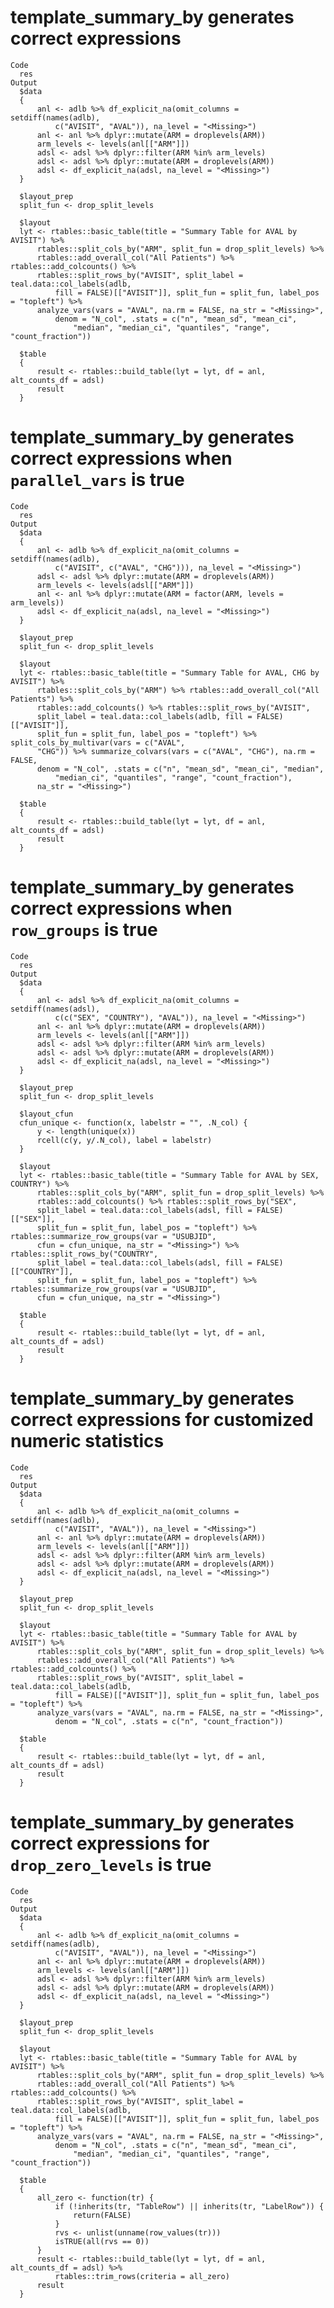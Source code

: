 # template_summary_by generates correct expressions

    Code
      res
    Output
      $data
      {
          anl <- adlb %>% df_explicit_na(omit_columns = setdiff(names(adlb), 
              c("AVISIT", "AVAL")), na_level = "<Missing>")
          anl <- anl %>% dplyr::mutate(ARM = droplevels(ARM))
          arm_levels <- levels(anl[["ARM"]])
          adsl <- adsl %>% dplyr::filter(ARM %in% arm_levels)
          adsl <- adsl %>% dplyr::mutate(ARM = droplevels(ARM))
          adsl <- df_explicit_na(adsl, na_level = "<Missing>")
      }
      
      $layout_prep
      split_fun <- drop_split_levels
      
      $layout
      lyt <- rtables::basic_table(title = "Summary Table for AVAL by AVISIT") %>% 
          rtables::split_cols_by("ARM", split_fun = drop_split_levels) %>% 
          rtables::add_overall_col("All Patients") %>% rtables::add_colcounts() %>% 
          rtables::split_rows_by("AVISIT", split_label = teal.data::col_labels(adlb, 
              fill = FALSE)[["AVISIT"]], split_fun = split_fun, label_pos = "topleft") %>% 
          analyze_vars(vars = "AVAL", na.rm = FALSE, na_str = "<Missing>", 
              denom = "N_col", .stats = c("n", "mean_sd", "mean_ci", 
                  "median", "median_ci", "quantiles", "range", "count_fraction"))
      
      $table
      {
          result <- rtables::build_table(lyt = lyt, df = anl, alt_counts_df = adsl)
          result
      }
      

# template_summary_by generates correct expressions when `parallel_vars` is true

    Code
      res
    Output
      $data
      {
          anl <- adlb %>% df_explicit_na(omit_columns = setdiff(names(adlb), 
              c("AVISIT", c("AVAL", "CHG"))), na_level = "<Missing>")
          adsl <- adsl %>% dplyr::mutate(ARM = droplevels(ARM))
          arm_levels <- levels(adsl[["ARM"]])
          anl <- anl %>% dplyr::mutate(ARM = factor(ARM, levels = arm_levels))
          adsl <- df_explicit_na(adsl, na_level = "<Missing>")
      }
      
      $layout_prep
      split_fun <- drop_split_levels
      
      $layout
      lyt <- rtables::basic_table(title = "Summary Table for AVAL, CHG by AVISIT") %>% 
          rtables::split_cols_by("ARM") %>% rtables::add_overall_col("All Patients") %>% 
          rtables::add_colcounts() %>% rtables::split_rows_by("AVISIT", 
          split_label = teal.data::col_labels(adlb, fill = FALSE)[["AVISIT"]], 
          split_fun = split_fun, label_pos = "topleft") %>% split_cols_by_multivar(vars = c("AVAL", 
          "CHG")) %>% summarize_colvars(vars = c("AVAL", "CHG"), na.rm = FALSE, 
          denom = "N_col", .stats = c("n", "mean_sd", "mean_ci", "median", 
              "median_ci", "quantiles", "range", "count_fraction"), 
          na_str = "<Missing>")
      
      $table
      {
          result <- rtables::build_table(lyt = lyt, df = anl, alt_counts_df = adsl)
          result
      }
      

# template_summary_by generates correct expressions when `row_groups` is true

    Code
      res
    Output
      $data
      {
          anl <- adsl %>% df_explicit_na(omit_columns = setdiff(names(adsl), 
              c(c("SEX", "COUNTRY"), "AVAL")), na_level = "<Missing>")
          anl <- anl %>% dplyr::mutate(ARM = droplevels(ARM))
          arm_levels <- levels(anl[["ARM"]])
          adsl <- adsl %>% dplyr::filter(ARM %in% arm_levels)
          adsl <- adsl %>% dplyr::mutate(ARM = droplevels(ARM))
          adsl <- df_explicit_na(adsl, na_level = "<Missing>")
      }
      
      $layout_prep
      split_fun <- drop_split_levels
      
      $layout_cfun
      cfun_unique <- function(x, labelstr = "", .N_col) {
          y <- length(unique(x))
          rcell(c(y, y/.N_col), label = labelstr)
      }
      
      $layout
      lyt <- rtables::basic_table(title = "Summary Table for AVAL by SEX, COUNTRY") %>% 
          rtables::split_cols_by("ARM", split_fun = drop_split_levels) %>% 
          rtables::add_colcounts() %>% rtables::split_rows_by("SEX", 
          split_label = teal.data::col_labels(adsl, fill = FALSE)[["SEX"]], 
          split_fun = split_fun, label_pos = "topleft") %>% rtables::summarize_row_groups(var = "USUBJID", 
          cfun = cfun_unique, na_str = "<Missing>") %>% rtables::split_rows_by("COUNTRY", 
          split_label = teal.data::col_labels(adsl, fill = FALSE)[["COUNTRY"]], 
          split_fun = split_fun, label_pos = "topleft") %>% rtables::summarize_row_groups(var = "USUBJID", 
          cfun = cfun_unique, na_str = "<Missing>")
      
      $table
      {
          result <- rtables::build_table(lyt = lyt, df = anl, alt_counts_df = adsl)
          result
      }
      

# template_summary_by generates correct expressions for customized numeric statistics

    Code
      res
    Output
      $data
      {
          anl <- adlb %>% df_explicit_na(omit_columns = setdiff(names(adlb), 
              c("AVISIT", "AVAL")), na_level = "<Missing>")
          anl <- anl %>% dplyr::mutate(ARM = droplevels(ARM))
          arm_levels <- levels(anl[["ARM"]])
          adsl <- adsl %>% dplyr::filter(ARM %in% arm_levels)
          adsl <- adsl %>% dplyr::mutate(ARM = droplevels(ARM))
          adsl <- df_explicit_na(adsl, na_level = "<Missing>")
      }
      
      $layout_prep
      split_fun <- drop_split_levels
      
      $layout
      lyt <- rtables::basic_table(title = "Summary Table for AVAL by AVISIT") %>% 
          rtables::split_cols_by("ARM", split_fun = drop_split_levels) %>% 
          rtables::add_overall_col("All Patients") %>% rtables::add_colcounts() %>% 
          rtables::split_rows_by("AVISIT", split_label = teal.data::col_labels(adlb, 
              fill = FALSE)[["AVISIT"]], split_fun = split_fun, label_pos = "topleft") %>% 
          analyze_vars(vars = "AVAL", na.rm = FALSE, na_str = "<Missing>", 
              denom = "N_col", .stats = c("n", "count_fraction"))
      
      $table
      {
          result <- rtables::build_table(lyt = lyt, df = anl, alt_counts_df = adsl)
          result
      }
      

# template_summary_by generates correct expressions for `drop_zero_levels` is true

    Code
      res
    Output
      $data
      {
          anl <- adlb %>% df_explicit_na(omit_columns = setdiff(names(adlb), 
              c("AVISIT", "AVAL")), na_level = "<Missing>")
          anl <- anl %>% dplyr::mutate(ARM = droplevels(ARM))
          arm_levels <- levels(anl[["ARM"]])
          adsl <- adsl %>% dplyr::filter(ARM %in% arm_levels)
          adsl <- adsl %>% dplyr::mutate(ARM = droplevels(ARM))
          adsl <- df_explicit_na(adsl, na_level = "<Missing>")
      }
      
      $layout_prep
      split_fun <- drop_split_levels
      
      $layout
      lyt <- rtables::basic_table(title = "Summary Table for AVAL by AVISIT") %>% 
          rtables::split_cols_by("ARM", split_fun = drop_split_levels) %>% 
          rtables::add_overall_col("All Patients") %>% rtables::add_colcounts() %>% 
          rtables::split_rows_by("AVISIT", split_label = teal.data::col_labels(adlb, 
              fill = FALSE)[["AVISIT"]], split_fun = split_fun, label_pos = "topleft") %>% 
          analyze_vars(vars = "AVAL", na.rm = FALSE, na_str = "<Missing>", 
              denom = "N_col", .stats = c("n", "mean_sd", "mean_ci", 
                  "median", "median_ci", "quantiles", "range", "count_fraction"))
      
      $table
      {
          all_zero <- function(tr) {
              if (!inherits(tr, "TableRow") || inherits(tr, "LabelRow")) {
                  return(FALSE)
              }
              rvs <- unlist(unname(row_values(tr)))
              isTRUE(all(rvs == 0))
          }
          result <- rtables::build_table(lyt = lyt, df = anl, alt_counts_df = adsl) %>% 
              rtables::trim_rows(criteria = all_zero)
          result
      }
      

